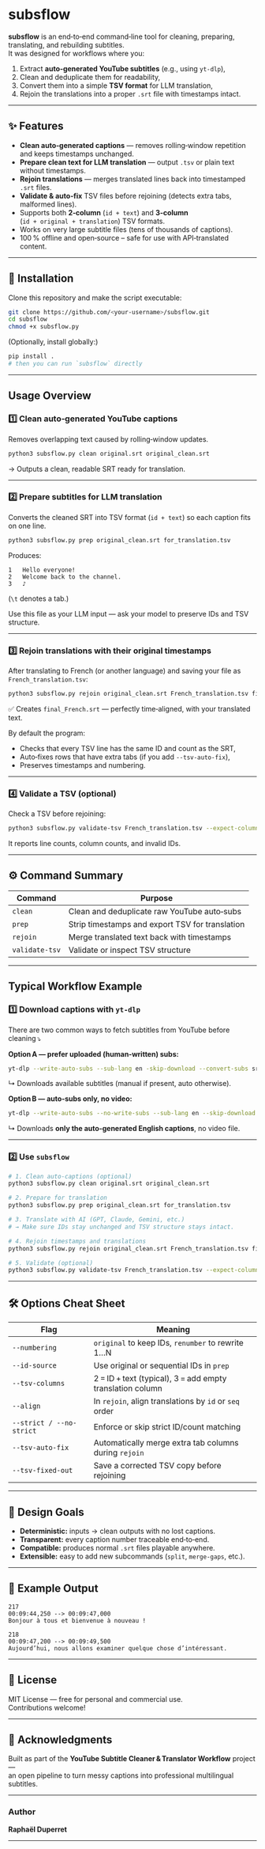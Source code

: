 # subsflow

**subsflow** is an end‑to‑end command‑line tool for cleaning, preparing, translating, and rebuilding subtitles.  
It was designed for workflows where you:

1. Extract **auto‑generated YouTube subtitles** (e.g., using `yt‑dlp`),
2. Clean and deduplicate them for readability,
3. Convert them into a simple **TSV format** for LLM translation,
4. Rejoin the translations into a proper `.srt` file with timestamps intact.

---

## ✨ Features

- **Clean auto‑generated captions** — removes rolling‑window repetition and keeps timestamps unchanged.  
- **Prepare clean text for LLM translation** — output `.tsv` or plain text without timestamps.  
- **Rejoin translations** — merges translated lines back into timestamped `.srt` files.  
- **Validate & auto‑fix** TSV files before rejoining (detects extra tabs, malformed lines).  
- Supports both **2‑column** (`id + text`) and **3‑column** (`id + original + translation`) TSV formats.  
- Works on very large subtitle files (tens of thousands of captions).  
- 100 % offline and open‑source – safe for use with API‑translated content.

---

## 🚀 Installation

Clone this repository and make the script executable:

```bash
git clone https://github.com/<your‑username>/subsflow.git
cd subsflow
chmod +x subsflow.py
```

(Optionally, install globally:)

```bash
pip install .
# then you can run `subsflow` directly
```

---

## Usage Overview

### 1️⃣ Clean auto‑generated YouTube captions

Removes overlapping text caused by rolling‑window updates.

```bash
python3 subsflow.py clean original.srt original_clean.srt
```

→ Outputs a clean, readable SRT ready for translation.

---

### 2️⃣ Prepare subtitles for LLM translation

Converts the cleaned SRT into TSV format (`id + text`) so each caption fits on one line.

```bash
python3 subsflow.py prep original_clean.srt for_translation.tsv
```

Produces:

```
1   Hello everyone!
2   Welcome back to the channel.
3   ♪
```

(`\t` denotes a tab.)

Use this file as your LLM input — ask your model to preserve IDs and TSV structure.

---

### 3️⃣ Rejoin translations with their original timestamps

After translating to French (or another language) and saving your file as `French_translation.tsv`:

```bash
python3 subsflow.py rejoin original_clean.srt French_translation.tsv final_French.srt
```

✅ Creates `final_French.srt` — perfectly time‑aligned, with your translated text.

By default the program:
- Checks that every TSV line has the same ID and count as the SRT,
- Auto‑fixes rows that have extra tabs (if you add `--tsv-auto-fix`),
- Preserves timestamps and numbering.

---

### 4️⃣ Validate a TSV (optional)

Check a TSV before rejoining:

```bash
python3 subsflow.py validate-tsv French_translation.tsv --expect-columns 3
```

It reports line counts, column counts, and invalid IDs.

---

## ⚙️ Command Summary

| Command | Purpose |
|----------|----------|
| `clean` | Clean and deduplicate raw YouTube auto‑subs |
| `prep` | Strip timestamps and export TSV for translation |
| `rejoin` | Merge translated text back with timestamps |
| `validate-tsv` | Validate or inspect TSV structure |

---

## Typical Workflow Example

### 1️⃣ Download captions with `yt‑dlp`

There are two common ways to fetch subtitles from YouTube before cleaning ⤵︎  

**Option A — prefer uploaded (human‑written) subs:**
```bash
yt-dlp --write-auto-subs --sub-lang en -skip-download --convert-subs srt <VIDEO_URL>
```
↳ Downloads available subtitles (manual if present, auto otherwise).

**Option B — auto‑subs only, no video:**
```bash
yt-dlp --write-auto-subs --no-write-subs --sub-lang en --skip-download --convert-subs srt <VIDEO_URL>
```
↳ Downloads **only the auto‑generated English captions**, no video file.

---

### 2️⃣ Use `subsflow`

```bash
# 1. Clean auto-captions (optional)
python3 subsflow.py clean original.srt original_clean.srt

# 2. Prepare for translation
python3 subsflow.py prep original_clean.srt for_translation.tsv

# 3. Translate with AI (GPT, Claude, Gemini, etc.)
# → Make sure IDs stay unchanged and TSV structure stays intact.

# 4. Rejoin timestamps and translations
python3 subsflow.py rejoin original_clean.srt French_translation.tsv final_French.srt

# 5. Validate (optional)
python3 subsflow.py validate-tsv French_translation.tsv --expect-columns 3
```

---

## 🛠️ Options Cheat Sheet

| Flag | Meaning |
|------|----------|
| `--numbering` | `original` to keep IDs, `renumber` to rewrite 1…N |
| `--id-source` | Use original or sequential IDs in `prep` |
| `--tsv-columns` | 2 = ID + text (typical), 3 = add empty translation column |
| `--align` | In `rejoin`, align translations by `id` or `seq` order |
| `--strict / --no-strict` | Enforce or skip strict ID/count matching |
| `--tsv-auto-fix` | Automatically merge extra tab columns during `rejoin` |
| `--tsv-fixed-out` | Save a corrected TSV copy before rejoining |

---

## 🧠 Design Goals

- **Deterministic:** inputs → clean outputs with no lost captions.  
- **Transparent:** every caption number traceable end‑to‑end.  
- **Compatible:** produces normal `.srt` files playable anywhere.  
- **Extensible:** easy to add new subcommands (`split`, `merge-gaps`, etc.).

---

## 💬 Example Output

```srt
217
00:09:44,250 --> 00:09:47,000
Bonjour à tous et bienvenue à nouveau !

218
00:09:47,200 --> 00:09:49,500
Aujourd’hui, nous allons examiner quelque chose d’intéressant.
```

---

## 🪪 License

MIT License — free for personal and commercial use.  
Contributions welcome!

---

## 🙌 Acknowledgments

Built as part of the **YouTube Subtitle Cleaner & Translator Workflow** project —  
an open pipeline to turn messy captions into professional multilingual subtitles.

---

### Author
**Raphaël Duperret**  

---

